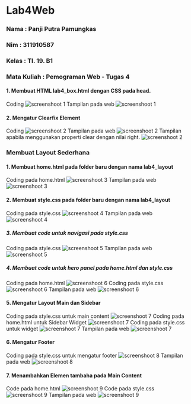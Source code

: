 # Lab4Web

### Nama        : Panji Putra Pamungkas
### Nim         : 311910587
### Kelas       : TI. 19. B1
### Mata Kuliah : Pemograman Web - Tugas 4

#### 1. Membuat HTML lab4_box.html dengan CSS pada head.
Coding
![screenshoot 1](screenshoot/1.png)
Tampilan pada web
![screenshoot 1](screenshoot/1.1.png)

#### 2. Mengatur Clearfix Element
Coding
![screenshoot 2](screenshoot/2.png)
Tampilan pada web
![screenshoot 2](screenshoot/2.1.png)
Tampilan apabila menggunakan properti clear dengan nilai right.
![screenshoot 2](screenshoot/2.2.png)

### Membuat Layout Sederhana

#### 1. Membuat home.html pada folder baru dengan nama lab4_layout

Coding pada home.html 
![screenshoot 3](screenshoot/3.png)
Tampilan pada web
![screenshoot 3](screenshoot/3.1.png)

#### 2. Membuat style.css pada folder baru dengan nama lab4_layout

Coding pada style.css
![screenshoot 4](screenshoot/4.png)
Tampilan pada web
![screenshoot 4](screenshoot/4.1.png)

##### 3. Membuat code untuk navigasi pada style.css

Coding pada style.css
![screenshoot 5](screenshoot/5.png)
Tampilan pada web
![screenshoot 5](screenshoot/5.1.png)

##### 4. Membuat code untuk hero panel pada home.html dan style.css

Coding pada home.html
![screenshoot 6](screenshoot/6.png)
Coding pada style.css
![screenshoot 6](screenshoot/6.1.png)
Tampilan pada web
![screenshoot 6](screenshoot/6.2.png)

#### 5. Mengatur Layout Main dan Sidebar

Coding pada style.css untuk main content
![screenshoot 7](screenshoot/7.png)
Coding pada home.html untuk Sidebar Widget
![screenshoot 7](screenshoot/7.1.png)
Coding pada style.css untuk widget
![screenshoot 7](screenshoot/7.2.png)
Tampilan pada web
![screenshoot 7](screenshoot/7.3.png)

#### 6. Mengatur Footer

Coding pada style.css untuk mengatur footer
![screenshoot 8](screenshoot/8.png)
Tampilan pada web
![screenshoot 8](screenshoot/8.1.png)

#### 7. Menambahkan Elemen tambaha pada Main Content

Code pada home.html
![screenshoot 9](screenshoot/9.png)
Code pada style.css
![screenshoot 9](screenshoot/9.1.png)
Tampilan pada web
![screenshoot 9](screenshoot/9.2.png)